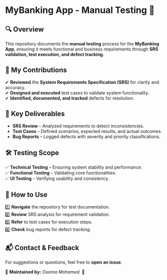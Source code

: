 # MyBanking App - Manual Testing 🏦  

## 🔍 Overview  
This repository documents the **manual testing** process for the **MyBanking App**, ensuring it meets functional and business requirements through **SRS validation, test execution, and defect tracking**.  

## 🚀 My Contributions  
✔ **Reviewed** the **System Requirements Specification (SRS)** for clarity and accuracy.  
✔ **Designed and executed** test cases to validate system functionality.  
✔ **Identified, documented, and tracked** defects for resolution.  

## 📂 Key Deliverables  
- **SRS Review** – Analyzed requirements to detect inconsistencies.  
- **Test Cases** – Defined scenarios, expected results, and actual outcomes.  
- **Bug Reports** – Logged defects with severity and priority classifications.  

## 🛠 Testing Scope  
✅ **Technical Testing** – Ensuring system stability and performance.  
✅ **Functional Testing** – Validating core functionalities.  
✅ **UI Testing** – Verifying usability and consistency.  

## 📌 How to Use  
1️⃣ **Navigate** the repository for test documentation.  
2️⃣ **Review** SRS analysis for requirement validation.  
3️⃣ **Refer** to test cases for execution steps.  
4️⃣ **Check** bug reports for defect tracking.  

## 📬 Contact & Feedback  
For suggestions or questions, feel free to **open an issue**.  

📌 **Maintained by:** *Osama Mohamed.* 🚀  

